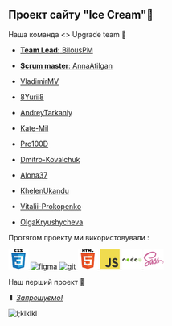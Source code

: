 ## Проект сайту "Ice Cream"🍦

Наша команда <> Upgrade team 🥇

- [**Team Lead:** BilousPM](https://github.com/BilousPM)

- [**Scrum master**: AnnaAtilgan ](https://github.com/AnnaAtilgan)

- [VladimirMV ](https://github.com/VladimirMV)

- [8Yurii8](https://github.com/8Yurii8)

- [AndreyTarkaniy](https://github.com/AndreyTarkaniy)

- [Kate-Mil ](https://github.com/Kate-Mil)

- [Pro100D](https://github.com/Pro100D)

- [Dmitro-Kovalchuk](https://github.com/Dmitro-Kovalchuk)

- [Alona37](https://github.com/Alona37)

- [KhelenUkandu](https://github.com/KhelenUkandu)

- [Vitalii-Prokopenko](https://github.com/Vitalii-Prokopenko)

- [OlgaKryushycheva](https://github.com/OlgaKryushycheva)

Протягом проекту ми використовували :

<p align="left"> <a href="https://www.w3schools.com/css/" target="_blank"> <img src="https://raw.githubusercontent.com/devicons/devicon/master/icons/css3/css3-original-wordmark.svg" alt="css3" width="40" height="40"/> </a> <a href="https://www.figma.com/" target="_blank"> <img src="https://www.vectorlogo.zone/logos/figma/figma-icon.svg" alt="figma" width="40" height="40"/> </a> <a href="https://git-scm.com/" target="_blank"> <img src="https://www.vectorlogo.zone/logos/git-scm/git-scm-icon.svg" alt="git" width="40" height="40"/> </a> <a href="https://www.w3.org/html/" target="_blank"> <img src="https://raw.githubusercontent.com/devicons/devicon/master/icons/html5/html5-original-wordmark.svg" alt="html5" width="40" height="40"/> </a> <a href="https://developer.mozilla.org/en-US/docs/Web/JavaScript" target="_blank"> <img src="https://raw.githubusercontent.com/devicons/devicon/master/icons/javascript/javascript-original.svg" alt="javascript" width="40" height="40"/> </a> <a href="https://nodejs.org" target="_blank"> <img src="https://raw.githubusercontent.com/devicons/devicon/master/icons/nodejs/nodejs-original-wordmark.svg" alt="nodejs" width="40" height="40"/> </a> <a href="https://sass-lang.com" target="_blank"> <img src="https://raw.githubusercontent.com/devicons/devicon/master/icons/sass/sass-original.svg" alt="sass" width="40" height="40"/> </a> </p>

Наш перший проект 🎉

⬇ [_Запрошуємо!_](https://bilouspm.github.io/upgrade-team/)

![l;klklkl](https://user-images.githubusercontent.com/115004778/209857340-8a73326c-58a3-4992-9388-3e3a2049d6c8.jpg)
